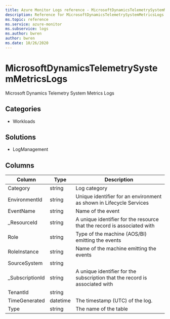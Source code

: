 ```yaml
---
title: Azure Monitor Logs reference - MicrosoftDynamicsTelemetrySystemMetricsLogs
description: Reference for MicrosoftDynamicsTelemetrySystemMetricsLogs table in Azure Monitor Logs.
ms.topic: reference
ms.service: azure-monitor
ms.subservice: logs
ms.author: bwren
author: bwren
ms.date: 10/26/2020
---
```


# MicrosoftDynamicsTelemetrySystemMetricsLogs

 Microsoft Dynamics Telemetry System Metrics Logs

## Categories

- Workloads
## Solutions

- LogManagement




## Columns

|Column|Type|Description|
|---|---|---|
|Category|string|Log category|
|EnvironmentId|string|Unique identifier for an environment as shown in Lifecycle Services|
|EventName|string|Name of the event|
|_ResourceId|string|A unique identifier for the resource that the record is associated with|
|Role|string|Type of the machine (AOS/BI) emitting the events|
|RoleInstance|string|Name of the machine emitting the events|
|SourceSystem|string||
|_SubscriptionId|string|A unique identifier for the subscription that the record is associated with|
|TenantId|string||
|TimeGenerated|datetime|The timestamp (UTC) of the log.|
|Type|string|The name of the table|
